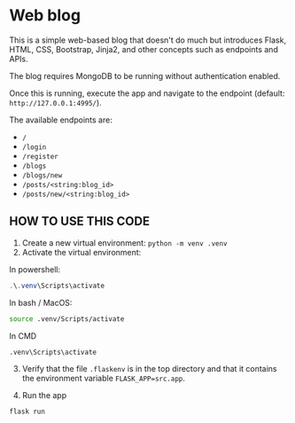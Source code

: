 Web blog
========

This is a simple web-based blog that doesn't do much but introduces Flask, HTML, CSS, Bootstrap, Jinja2, and other concepts such as endpoints and APIs.

The blog requires MongoDB to be running without authentication enabled.

Once this is running, execute the app and navigate to the endpoint (default: `http://127.0.0.1:4995/`).

The available endpoints are:

- `/`
- `/login`
- `/register`
- `/blogs`
- `/blogs/new`
- `/posts/<string:blog_id>`
- `/posts/new/<string:blog_id>`


## HOW TO USE THIS CODE

1) Create a new virtual environment: `python -m venv .venv`
2) Activate the virtual environment:

In powershell:

```powershell
.\.venv\Scripts\activate
```

In bash / MacOS:

```bash
source .venv/Scripts/activate
```

In CMD

```cmd
.venv\Scripts\activate
```

3) Verify that the file `.flaskenv` is in the top directory and that it contains the environment variable `FLASK_APP=src.app`.

4) Run the app

```
flask run
```